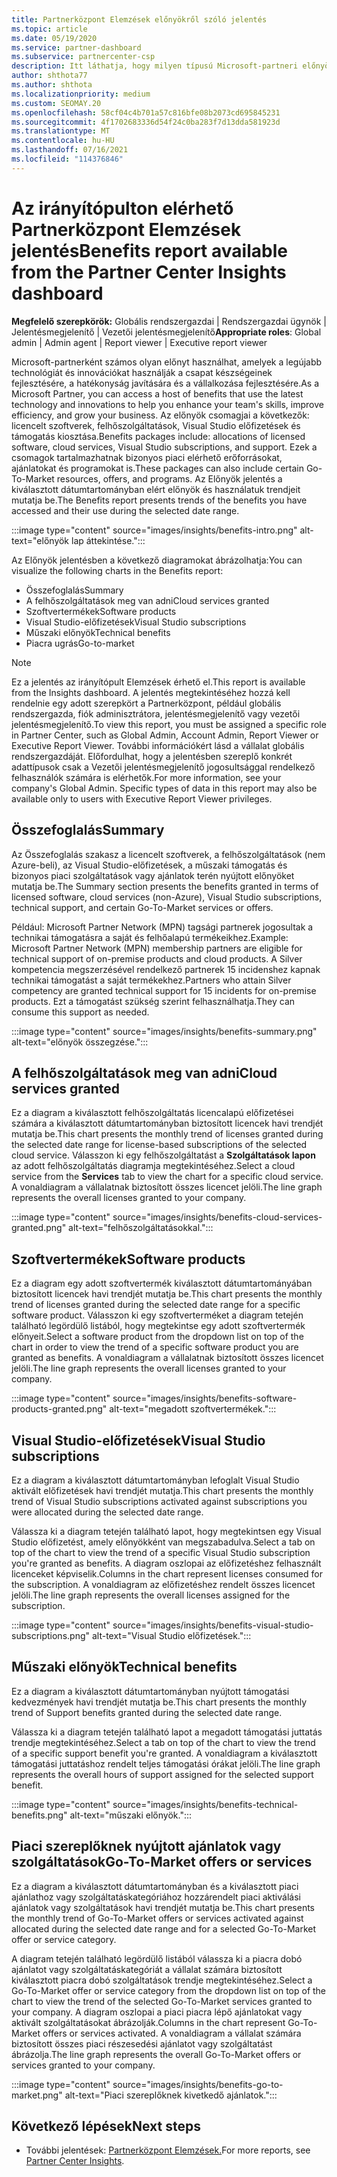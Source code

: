 ```yaml
---
title: Partnerközpont Elemzések előnyökről szóló jelentés
ms.topic: article
ms.date: 05/19/2020
ms.service: partner-dashboard
ms.subservice: partnercenter-csp
description: Itt láthatja, hogy milyen típusú Microsoft-partneri előnyöket kapott az üzlete növelése, a hatékonyság növelése és a csapat készségeinek javítása érdekében.
author: shthota77
ms.author: shthota
ms.localizationpriority: medium
ms.custom: SEOMAY.20
ms.openlocfilehash: 58cf04c4b701a57c816bfe08b2073cd695845231
ms.sourcegitcommit: 4f1702683336d54f24c0ba283f7d13dda581923d
ms.translationtype: MT
ms.contentlocale: hu-HU
ms.lasthandoff: 07/16/2021
ms.locfileid: "114376846"
---
```

# <a name="benefits-report-available-from-the-partner-center-insights-dashboard"></a><span data-ttu-id="5843d-103">Az irányítópulton elérhető Partnerközpont Elemzések jelentés</span><span class="sxs-lookup"><span data-stu-id="5843d-103">Benefits report available from the Partner Center Insights dashboard</span></span>

<span data-ttu-id="5843d-104">**Megfelelő szerepkörök:** Globális rendszergazdai | Rendszergazdai ügynök | Jelentésmegjelenítő | Vezetői jelentésmegjelenítő</span><span class="sxs-lookup"><span data-stu-id="5843d-104">**Appropriate roles**: Global admin | Admin agent | Report viewer | Executive report viewer</span></span>

<span data-ttu-id="5843d-105">Microsoft-partnerként számos olyan előnyt használhat, amelyek a legújabb technológiát és innovációkat használják a csapat készségeinek fejlesztésére, a hatékonyság javítására és a vállalkozása fejlesztésére.</span><span class="sxs-lookup"><span data-stu-id="5843d-105">As a Microsoft Partner, you can access a host of benefits that use the latest technology and innovations to help you enhance your team's skills, improve efficiency, and grow your business.</span></span> <span data-ttu-id="5843d-106">Az előnyök csomagjai a következők: licencelt szoftverek, felhőszolgáltatások, Visual Studio előfizetések és támogatás kiosztása.</span><span class="sxs-lookup"><span data-stu-id="5843d-106">Benefits packages include: allocations of licensed software, cloud services, Visual Studio subscriptions, and support.</span></span> <span data-ttu-id="5843d-107">Ezek a csomagok tartalmazhatnak bizonyos piaci elérhető erőforrásokat, ajánlatokat és programokat is.</span><span class="sxs-lookup"><span data-stu-id="5843d-107">These packages can also include certain Go-To-Market resources, offers, and programs.</span></span> <span data-ttu-id="5843d-108">Az Előnyök jelentés a kiválasztott dátumtartományban elért előnyök és használatuk trendjeit mutatja be.</span><span class="sxs-lookup"><span data-stu-id="5843d-108">The Benefits report presents trends of the benefits you have accessed and their use during the selected date range.</span></span>

:::image type="content" source="images/insights/benefits-intro.png" alt-text="előnyök lap áttekintése.":::

<span data-ttu-id="5843d-110">Az Előnyök jelentésben a következő diagramokat ábrázolhatja:</span><span class="sxs-lookup"><span data-stu-id="5843d-110">You can visualize the following charts in the Benefits report:</span></span>

- <span data-ttu-id="5843d-111">Összefoglalás</span><span class="sxs-lookup"><span data-stu-id="5843d-111">Summary</span></span>
- <span data-ttu-id="5843d-112">A felhőszolgáltatások meg van adni</span><span class="sxs-lookup"><span data-stu-id="5843d-112">Cloud services granted</span></span>
- <span data-ttu-id="5843d-113">Szoftvertermékek</span><span class="sxs-lookup"><span data-stu-id="5843d-113">Software products</span></span>
- <span data-ttu-id="5843d-114">Visual Studio-előfizetések</span><span class="sxs-lookup"><span data-stu-id="5843d-114">Visual Studio subscriptions</span></span>
- <span data-ttu-id="5843d-115">Műszaki előnyök</span><span class="sxs-lookup"><span data-stu-id="5843d-115">Technical benefits</span></span>
- <span data-ttu-id="5843d-116">Piacra ugrás</span><span class="sxs-lookup"><span data-stu-id="5843d-116">Go-to-market</span></span>

 > [!NOTE]
 > <span data-ttu-id="5843d-117">Ez a jelentés az irányítópult Elemzések érhető el.</span><span class="sxs-lookup"><span data-stu-id="5843d-117">This report is available from the Insights dashboard.</span></span> <span data-ttu-id="5843d-118">A jelentés megtekintéséhez hozzá kell rendelnie egy adott szerepkört a Partnerközpont, például globális rendszergazda, fiók adminisztrátora, jelentésmegjelenítő vagy vezetői jelentésmegjelenítő.</span><span class="sxs-lookup"><span data-stu-id="5843d-118">To view this report, you must be assigned a specific role in Partner Center, such as Global Admin, Account Admin, Report Viewer or Executive Report Viewer.</span></span> <span data-ttu-id="5843d-119">További információkért lásd a vállalat globális rendszergazdáját. Előfordulhat, hogy a jelentésben szereplő konkrét adattípusok csak a Vezetői jelentésmegjelenítő jogosultsággal rendelkező felhasználók számára is elérhetők.</span><span class="sxs-lookup"><span data-stu-id="5843d-119">For more information, see your company's Global Admin. Specific types of data in this report may also be available only to users with Executive Report Viewer privileges.</span></span>

## <a name="summary"></a><span data-ttu-id="5843d-120">Összefoglalás</span><span class="sxs-lookup"><span data-stu-id="5843d-120">Summary</span></span>

<span data-ttu-id="5843d-121">Az Összefoglalás szakasz a licencelt szoftverek, a felhőszolgáltatások (nem Azure-beli), az Visual Studio-előfizetések, a műszaki támogatás és bizonyos piaci szolgáltatások vagy ajánlatok terén nyújtott előnyöket mutatja be.</span><span class="sxs-lookup"><span data-stu-id="5843d-121">The Summary section presents the benefits granted in terms of licensed software, cloud services (non-Azure), Visual Studio subscriptions, technical support, and certain Go-To-Market services or offers.</span></span>

<span data-ttu-id="5843d-122">Például: Microsoft Partner Network (MPN) tagsági partnerek jogosultak a technikai támogatásra a saját és felhőalapú termékeikhez.</span><span class="sxs-lookup"><span data-stu-id="5843d-122">Example: Microsoft Partner Network (MPN) membership partners are eligible for technical support of on-premise products and cloud products.</span></span> <span data-ttu-id="5843d-123">A Silver kompetencia megszerzésével rendelkező partnerek 15 incidenshez kapnak technikai támogatást a saját termékekhez.</span><span class="sxs-lookup"><span data-stu-id="5843d-123">Partners who attain Silver competency are granted technical support for 15 incidents for on-premise products.</span></span> <span data-ttu-id="5843d-124">Ezt a támogatást szükség szerint felhasználhatja.</span><span class="sxs-lookup"><span data-stu-id="5843d-124">They can consume this support as needed.</span></span> 

:::image type="content" source="images/insights/benefits-summary.png" alt-text="előnyök összegzése.":::

## <a name="cloud-services-granted"></a><span data-ttu-id="5843d-126">A felhőszolgáltatások meg van adni</span><span class="sxs-lookup"><span data-stu-id="5843d-126">Cloud services granted</span></span>

<span data-ttu-id="5843d-127">Ez a diagram a kiválasztott felhőszolgáltatás licencalapú előfizetései számára a kiválasztott dátumtartományban biztosított licencek havi trendjét mutatja be.</span><span class="sxs-lookup"><span data-stu-id="5843d-127">This chart presents the monthly trend of licenses granted during the selected date range for license-based subscriptions of the selected cloud service.</span></span>
<span data-ttu-id="5843d-128">Válasszon ki egy felhőszolgáltatást a **Szolgáltatások lapon** az adott felhőszolgáltatás diagramja megtekintéséhez.</span><span class="sxs-lookup"><span data-stu-id="5843d-128">Select a cloud service from the **Services** tab to view the chart for a specific cloud service.</span></span> <span data-ttu-id="5843d-129">A vonaldiagram a vállalatnak biztosított összes licencet jelöli.</span><span class="sxs-lookup"><span data-stu-id="5843d-129">The line graph represents the overall licenses granted to your company.</span></span>

:::image type="content" source="images/insights/benefits-cloud-services-granted.png" alt-text="felhőszolgáltatásokkal.":::

## <a name="software-products"></a><span data-ttu-id="5843d-131">Szoftvertermékek</span><span class="sxs-lookup"><span data-stu-id="5843d-131">Software products</span></span>

<span data-ttu-id="5843d-132">Ez a diagram egy adott szoftvertermék kiválasztott dátumtartományában biztosított licencek havi trendjét mutatja be.</span><span class="sxs-lookup"><span data-stu-id="5843d-132">This chart presents the monthly trend of licenses granted during the selected date range for a specific software product.</span></span> <span data-ttu-id="5843d-133">Válasszon ki egy szoftverterméket a diagram tetején található legördülő listából, hogy megtekintse egy adott szoftvertermék előnyeit.</span><span class="sxs-lookup"><span data-stu-id="5843d-133">Select a software product from the dropdown list on top of the chart in order to view the trend of a specific software product you are granted as benefits.</span></span> <span data-ttu-id="5843d-134">A vonaldiagram a vállalatnak biztosított összes licencet jelöli.</span><span class="sxs-lookup"><span data-stu-id="5843d-134">The line graph represents the overall licenses granted to your company.</span></span>

:::image type="content" source="images/insights/benefits-software-products-granted.png" alt-text="megadott szoftvertermékek.":::

## <a name="visual-studio-subscriptions"></a><span data-ttu-id="5843d-136">Visual Studio-előfizetések</span><span class="sxs-lookup"><span data-stu-id="5843d-136">Visual Studio subscriptions</span></span>

<span data-ttu-id="5843d-137">Ez a diagram a kiválasztott dátumtartományban lefoglalt Visual Studio aktivált előfizetések havi trendjét mutatja.</span><span class="sxs-lookup"><span data-stu-id="5843d-137">This chart presents the monthly trend of Visual Studio subscriptions activated against subscriptions you were allocated during the selected date range.</span></span>

<span data-ttu-id="5843d-138">Válassza ki a diagram tetején található lapot, hogy megtekintsen egy Visual Studio előfizetést, amely előnyökként van megszabadulva.</span><span class="sxs-lookup"><span data-stu-id="5843d-138">Select a tab on top of the chart to view the trend of a specific Visual Studio subscription you're granted as benefits.</span></span> <span data-ttu-id="5843d-139">A diagram oszlopai az előfizetéshez felhasznált licenceket képviselik.</span><span class="sxs-lookup"><span data-stu-id="5843d-139">Columns in the chart represent licenses consumed for the subscription.</span></span> <span data-ttu-id="5843d-140">A vonaldiagram az előfizetéshez rendelt összes licencet jelöli.</span><span class="sxs-lookup"><span data-stu-id="5843d-140">The line graph represents the overall licenses assigned for the subscription.</span></span>

:::image type="content" source="images/insights/benefits-visual-studio-subscriptions.png" alt-text="Visual Studio előfizetések.":::

## <a name="technical-benefits"></a><span data-ttu-id="5843d-142">Műszaki előnyök</span><span class="sxs-lookup"><span data-stu-id="5843d-142">Technical benefits</span></span>

<span data-ttu-id="5843d-143">Ez a diagram a kiválasztott dátumtartományban nyújtott támogatási kedvezmények havi trendjét mutatja be.</span><span class="sxs-lookup"><span data-stu-id="5843d-143">This chart presents the monthly trend of Support benefits granted during the selected date range.</span></span>

<span data-ttu-id="5843d-144">Válassza ki a diagram tetején található lapot a megadott támogatási juttatás trendje megtekintéséhez.</span><span class="sxs-lookup"><span data-stu-id="5843d-144">Select a tab on top of the chart to view the trend of a specific support benefit you're granted.</span></span> <span data-ttu-id="5843d-145">A vonaldiagram a kiválasztott támogatási juttatáshoz rendelt teljes támogatási órákat jelöli.</span><span class="sxs-lookup"><span data-stu-id="5843d-145">The line graph represents the overall hours of support assigned for the selected support benefit.</span></span>

:::image type="content" source="images/insights/benefits-technical-benefits.png" alt-text="műszaki előnyök.":::

## <a name="go-to-market-offers-or-services"></a><span data-ttu-id="5843d-147">Piaci szereplőknek nyújtott ajánlatok vagy szolgáltatások</span><span class="sxs-lookup"><span data-stu-id="5843d-147">Go-To-Market offers or services</span></span>

<span data-ttu-id="5843d-148">Ez a diagram a kiválasztott dátumtartományban és a kiválasztott piaci ajánlathoz vagy szolgáltatáskategóriához hozzárendelt piaci aktiválási ajánlatok vagy szolgáltatások havi trendjét mutatja be.</span><span class="sxs-lookup"><span data-stu-id="5843d-148">This chart presents the monthly trend of Go-To-Market offers or services activated against allocated during the selected date range and for a selected Go-To-Market offer or service category.</span></span>

<span data-ttu-id="5843d-149">A diagram tetején található legördülő listából válassza ki a piacra dobó ajánlatot vagy szolgáltatáskategóriát a vállalat számára biztosított kiválasztott piacra dobó szolgáltatások trendje megtekintéséhez.</span><span class="sxs-lookup"><span data-stu-id="5843d-149">Select a Go-To-Market offer or service category from the dropdown list on top of the chart to view the trend of the selected Go-To-Market services granted to your company.</span></span> <span data-ttu-id="5843d-150">A diagram oszlopai a piaci piacra lépő ajánlatokat vagy aktivált szolgáltatásokat ábrázolják.</span><span class="sxs-lookup"><span data-stu-id="5843d-150">Columns in the chart represent Go-To-Market offers or services activated.</span></span> <span data-ttu-id="5843d-151">A vonaldiagram a vállalat számára biztosított összes piaci részesedési ajánlatot vagy szolgáltatást ábrázolja.</span><span class="sxs-lookup"><span data-stu-id="5843d-151">The line graph represents the overall Go-To-Market offers or services granted to your company.</span></span>

:::image type="content" source="images/insights/benefits-go-to-market.png" alt-text="Piaci szereplőknek kivetkedő ajánlatok.":::

## <a name="next-steps"></a><span data-ttu-id="5843d-153">Következő lépések</span><span class="sxs-lookup"><span data-stu-id="5843d-153">Next steps</span></span>

- <span data-ttu-id="5843d-154">További jelentések: [Partnerközpont Elemzések.](partner-center-insights.md)</span><span class="sxs-lookup"><span data-stu-id="5843d-154">For more reports, see [Partner Center Insights](partner-center-insights.md).</span></span>
